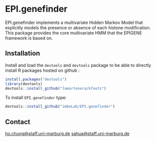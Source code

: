 # EPI.genefinder

EPI.genefinder implements a multivariate Hidden Markov Model that explicitly models the presence or absence of each histone modification. This package provides the core multivariate HMM that the EPIGENE framework is based on.

## Installation

Install and load the `devtools` and `devtools` package to be able to directly install R packages hosted on github :

```R
install.packages("devtools")
library(devtools)
devtools::install_github("lamortenera/kfoots")
```

To install `EPI.genefinder` type:

```R
devtools::install_github("imbeLab/EPI.genefinder")
```
## Contact
ho.chung@staff.uni-marburg.de
sahua@staff.uni-marburg.de
